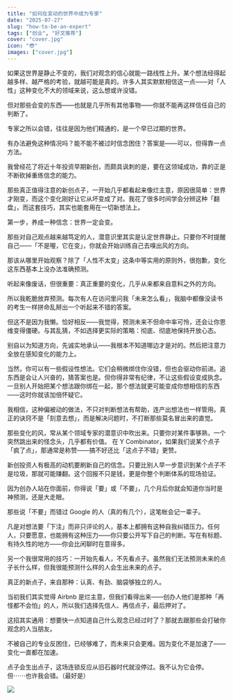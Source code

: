 ```yaml
---
title: "如何在变动的世界中成为专家"
date: "2025-07-27"
slug: "how-to-be-an-expert"
tags: ["创业", "好文推荐"]
cover: "cover.jpg"
icon: "😎"
images: ["cover.jpg"]
---
```

如果这世界是静止不变的，我们对观念的信心就能一路线性上升。某个想法经得起越多样、越严格的考验，就越可能是真的。许多人其实默默相信这一点——对「人性」这种变化不大的领域来说，这么想或许没错。



但对那些会变的东西——也就是几乎所有其他事物——你就不能再这样信任自己的判断了。



专家之所以会错，往往是因为他们精通的，是一个早已过期的世界。



有办法避免这种情况吗？能不能不被过时信念困住？答案是——可以，但得靠一点方法。



我曾经花了将近十年投资早期新创，而颇具讽刺的是，要在这领域成功，靠的正是不断砍掉重练信念的能力。



那些真正值得注意的新创点子，一开始几乎都看起来像烂主意，原因很简单：世界才刚变，而这个变化刚好让它从坏变成了对。我花了很多时间学会分辨这种「翻盘」，而这套技巧，其实也能套用在一切新想法上。



第一步，养成一种信念：世界一定会变。



那些对自己观点越来越笃定的人，潜意识里其实是认定世界静止。只要你不时提醒自己——「不是喔，它在变」，你就会开始训练自己去嗅出风的方向。



那该从哪里开始观察？除了「人性不太变」这条中等实用的原则外，很抱歉，变化这东西基本上没办法准确预测。



听起来像废话，但很重要：真正重要的变化，几乎从来都来自意料之外的方向。



所以我乾脆放弃预测。每次有人在访问里问我「未来怎么看」，我脑中都像没读书的考生一样拼命乱掰出一个听起来不错的答案。



但这不是因为我懒。恰好相反——我觉得，预测未来不但命中率可怜，还会让你思维变得僵硬。与其乱猜，不如选择更实际的策略：彻底、彻底地保持开放心态。



别自以为知道方向，先诚实地承认——我根本不知道哪边才是对的。然后把注意力全放在感知变化的能力上。



当然，你可以有一些假设性想法。它们会稍微绑住你没错，但也会驱动你前进。追东西是会让人兴奋的，猜答案也是。但你得非常有纪律，不让这些假设变成执念。
一旦别人开始把某个想法跟你绑在一起，那个想法就更可能变成你想相信的东西——这时你就该加倍怀疑它。



我相信，这种偏被动的做法，不只对判断想法有帮助，连产出想法也一样管用。真正的诀窍不是「刻意去想」，而是解决问题时，不打断那些莫名冒出来的直觉。



那些变化的风，常从某个领域专家的潜意识中吹出来。只要你对某件事够熟，一个突然跳出来的怪念头，几乎都有价值。
在 Y Combinator，如果我们说某个点子「疯了点」，那通常是称赞——搞不好还比「这点子不错」更赞。



新创投资人有极高的动机要刷新自己的信念。只要比别人早一步意识到某个点子不是垃圾，那就可能赚翻。这个回报不只是钱，更是你整个判断体系的现场验证。



因为创办人站在你面前，你得说「要」或「不要」，几个月后你就会知道你当时是神预测，还是大走眼。



那些说「不要」而错过 Google 的人（真的有几个），这笔帐会记一辈子。



凡是对想法要「下注」而非只评论的人，基本上都拥有这种自我纠错压力。任何人，只要愿意，也能拥有这种压力——你只要公开写下自己的判断。写在有标题、有持久性的地方——你会比闲聊时在意得多。



另一个我很常用的技巧：一开始先看人，不先看点子。虽然我们无法预测未来的点子长什么样，但我很能预测什么样的人会生出未来的点子。



真正的新点子，来自那种：认真、有劲、脑袋够独立的人。



当初我们其实觉得 Airbnb 是烂主意，但我们看得出来——创办人他们是那种「再怪都不会怕」的人，所以我们选择先信人、再信点子，最后押对了。



这招其实通用：想要快一点知道自己什么观念已经过时了？那就去跟那些会打破你观念的人当朋友。



不被自己的专业反困住，已经够难了，而未来只会更难。因为变化不是加速了——变化一直都在加速。



点子会生出点子，这场连锁反应从旧石器时代就没停过。我不认为它会停。
但⋯⋯也许我会错。（最好是）




![](https://prod-files-secure.s3.us-west-2.amazonaws.com/112d0858-5090-4d34-a606-b75eb8d65fd2/46476355-9cf3-4e99-9b7a-3531bc426380/1000202064.png?X-Amz-Algorithm=AWS4-HMAC-SHA256&X-Amz-Content-Sha256=UNSIGNED-PAYLOAD&X-Amz-Credential=ASIAZI2LB466QSRERHBP%2F20250925%2Fus-west-2%2Fs3%2Faws4_request&X-Amz-Date=20250925T005946Z&X-Amz-Expires=3600&X-Amz-Security-Token=IQoJb3JpZ2luX2VjEN%2F%2F%2F%2F%2F%2F%2F%2F%2F%2F%2FwEaCXVzLXdlc3QtMiJHMEUCIQC23H3IZr49LNz99c2FmiurwQjUIRa%2Baa3lCA%2BFNG20ewIgZiWK6vcBpe7l7GPlS5gvU3pfzcW9NdNspMg2%2FXBptwIq%2FwMIaBAAGgw2Mzc0MjMxODM4MDUiDFubaD9%2BLlmqfBG8nSrcAwSJCM%2F94hyCFKBkMGNdjLVc4aorQxYfa6Lk%2BSONFm5AWWMU99cQDT1J1bQ5Kggw49ONc4%2Ba0wQg%2B0DkgcGgkuVbPBCFcIIhBL%2F3cwV%2FSSSkf4N6%2B%2Fk1ABRQn325x4c6dsVa9hKZaXbWjlauaLDS3bq94o9xqlIMxNOeXxRgUWAdFQsI25e7VhIS6v3TRxqftOdSdSbuHYoGE%2FtGHUd4%2BDS5wIkjBYycLWQSCqLSRhLzaCzwL14OMkb9ooDl8MoaBd2Fi4Eyn7HG9wQTOdvZ4wIXWpXCsaDLgSEZ1cvH5fPdm9Pb4RpuIlmSl8EETtbz0R7ID6QJd6N18CZWZko5xk1M0hUaaY1hwfcVTSLBxsh8%2Fk4dhHEUtIE4o1ZLl%2Fbjcbuunh4j91XCtbobyylmhO1kg7XrJ7f9458kmuevmwPyP42aJDWWdLgF1XoF%2BvOEo6eR%2BRMSEeIGa95J2DOwUp3bJx1%2FM7xKCy94hgQDzN2lxcoe1NBVcB3lrmLZce7VpJRMaTdac6esRD41FBZhXpDISyAYFSu06kJZ%2Bss7CUeJH85cxG0JbvcluzTTc8tlCbgdzCywQ5lvTi2jp6ffNteMpHVPs5W21Bi2cTjzqNofkGX%2ByyNQ9KR6yDoDMMfn0cYGOqUBFSvqLeou9N%2FFSAyed4cc5gp%2FRRkMI5RF8o0H87a7Dz3egVgLqaMp5GjRgh7%2FAshjf2tpT7yNBiFsADkYqPa3lGAyQ2hmZfm7WGyOinpVyXlVXJmso7g1LUXzgfbegk2i0BUVpy9edkJX0dyXuniyruq1Ky6rkb4HldYOL3KxMxno6tX5%2FHPkHXS3Sjh9VfU1KNEDSwcs7P2G1G1oODzfEvmgHmnr&X-Amz-Signature=ab6407e87c7e07425e771373c3a6a55ff8544a9879ecd5522a9663483b62d6b4&X-Amz-SignedHeaders=host&x-amz-checksum-mode=ENABLED&x-id=GetObject)

